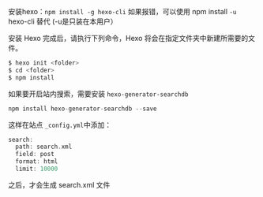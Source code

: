 安装hexo：`npm install -g hexo-cli`
	如果报错，可以使用 npm install `-u` hexo-cli 替代 (-u是只装在本用户）

安装 Hexo 完成后，请执行下列命令，Hexo 将会在指定文件夹中新建所需要的文件。
```c
$ hexo init <folder>
$ cd <folder>
$ npm install
```


如果要开启站内搜索，需要安装 `hexo-generator-searchdb`
```c
npm install hexo-generator-searchdb --save
```

这样在站点 `_config.yml`中添加：
```c
search:
  path: search.xml
  field: post
  format: html
  limit: 10000
```
之后，才会生成 search.xml 文件
